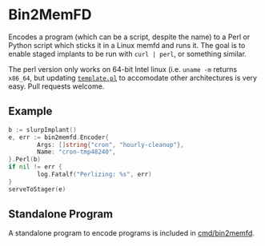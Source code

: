 Bin2MemFD
=========
Encodes a program (which can be a script, despite the name) to a Perl or Python
script which sticks it in a Linux memfd and runs it.  The goal is to enable
staged implants to be run with `curl | perl`, or something similar.

The perl version only works on 64-bit Intel linux (i.e. `uname -m` returns
`x86_64`, but updating [`template.pl`](./template.pl) to accomodate other
architectures is very easy.  Pull requests welcome.

Example
-------
```go
b := slurpImplant()
e, err := bin2memfd.Encoder{
        Args: []string{"cron", "hourly-cleanup"},
        Name: "cron-tmp48240",
}.Perl(b)
if nil != err {
        log.Fatalf("Perlizing: %s", err)
}
serveToStager(e)
```

Standalone Program
------------------
A standalone program to encode programs is included in
[cmd/bin2memfd](./cmd/bin2memfd).
